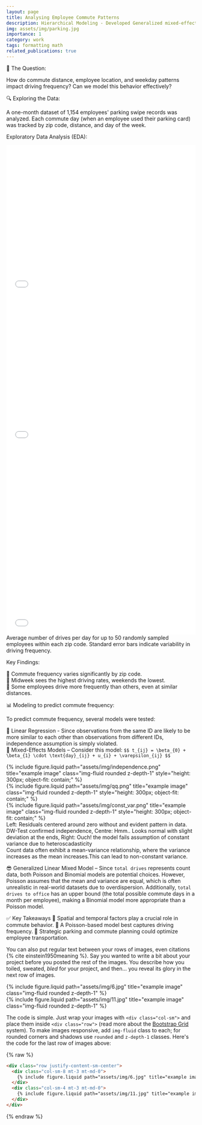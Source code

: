 ```yaml
---
layout: page
title: Analysing Employee Commute Patterns
description: Hierarchical Modeling - Developed Generalized mixed-effects models with time correlated random effects and compared the results using BIC.
img: assets/img/parking.jpg
importance: 1
category: work
tags: formatting math
related_publications: true
---
```


🚗 The Question:

How do commute distance, employee location, and weekday patterns impact driving frequency? Can we model this behavior effectively?

🔍 Exploring the Data:

A one-month dataset of 1,154 employees' parking swipe records was analyzed. Each commute day (when an employee used their parking card) was tracked by zip code, distance, and day of the week.

Exploratory Data Analysis (EDA):

<div class="row">
    <div class="col-sm mt-3 mt-md-0">
        <iframe src="/assets/html/zip_chart.html" title="Interactive Zip Code Chart" class="img-fluid rounded z-depth-1" style="width:100%; height:400px; border:none;"></iframe>
    </div>
    <div class="col-sm mt-3 mt-md-0">
        <iframe src="/assets/html/day_chart.html" title="Interactive day Code Chart" class="img-fluid rounded z-depth-1" style="width:100%; height:400px; border:none;"></iframe>
    </div>
</div>

<div class="row">
    <div class="col-sm mt-3 mt-md-0">
        <iframe src="/assets/html/driv_pat.html" title="Interactive Driving Pattern Chart" class="img-fluid rounded z-depth-1" style="width:100%; height:500px; border:none;"></iframe>
    </div>
</div>
<div class="caption">
    Average number of drives per day for up to 50 randomly sampled employees within each zip code. Standard error bars indicate variability in driving frequency.
</div>

Key Findings:

📌 Commute frequency varies significantly by zip code.<br>
📌 Midweek sees the highest driving rates, weekends the lowest.<br>
📌 Some employees drive more frequently than others, even at similar distances.


📊 Modeling to predict commute frequency:

To predict commute frequency, several models were tested:

🤔 Linear Regression - Since observations from the same ID are likely to be more similar to each other than observations from different IDs, independence assumption is simply violated.<br>
🤔 Mixed-Effects Models – Consider this model: 
`$$
t_{ij} = \beta_{0} + \beta_{1} \cdot \text{day}_{ij} + u_{i} + \varepsilon_{ij}
$$`
<div class="row">
    <div class="col-sm mt-3 mt-md-0">
        {% include figure.liquid path="assets/img/independence.png" title="example image" class="img-fluid rounded z-depth-1" style="height: 300px; object-fit: contain;" %}
    </div>
    <div class="col-sm mt-3 mt-md-0">
        {% include figure.liquid path="assets/img/qq.png" title="example image" class="img-fluid rounded z-depth-1" style="height: 300px; object-fit: contain;" %}
    </div>
    <div class="col-sm mt-3 mt-md-0">
        {% include figure.liquid path="assets/img/const_var.png" title="example image" class="img-fluid rounded z-depth-1" style="height: 300px; object-fit: contain;" %}
    </div>
</div>
<div class="caption">
    Left: Residuals centered around zero without and evident pattern in data. DW-Test confirmed independence, Centre: Hmm.. Looks normal with slight deviation at the ends, Right: Ouch! the model fails assumption of constant variance due to heteroscadasticity
</div>
Count data often exhibit a mean-variance relationship, where the variance increases as the mean increases.This can lead to non-constant variance.

😎 Generalized Linear Mixed Model – Since `total drives` represents count data, both Poisson and Binomial models are potential choices. However, Poisson assumes that the mean and variance are equal, which is often unrealistic in real-world datasets due to overdispersion. Additionally, `total drives to office` has an upper bound (the total possible commute days in a month per employee), making a Binomial model more appropriate than a Poisson model.


✅ Key Takeaways
🚀 Spatial and temporal factors play a crucial role in commute behavior.
🚀 A Poisson-based model best captures driving frequency.
🚀 Strategic parking and commute planning could optimize employee transportation.




You can also put regular text between your rows of images, even citations {% cite einstein1950meaning %}.
Say you wanted to write a bit about your project before you posted the rest of the images.
You describe how you toiled, sweated, _bled_ for your project, and then... you reveal its glory in the next row of images.

<div class="row justify-content-sm-center">
    <div class="col-sm-8 mt-3 mt-md-0">
        {% include figure.liquid path="assets/img/6.jpg" title="example image" class="img-fluid rounded z-depth-1" %}
    </div>
    <div class="col-sm-4 mt-3 mt-md-0">
        {% include figure.liquid path="assets/img/11.jpg" title="example image" class="img-fluid rounded z-depth-1" %}
    </div>
</div>


The code is simple.
Just wrap your images with `<div class="col-sm">` and place them inside `<div class="row">` (read more about the <a href="https://getbootstrap.com/docs/4.4/layout/grid/">Bootstrap Grid</a> system).
To make images responsive, add `img-fluid` class to each; for rounded corners and shadows use `rounded` and `z-depth-1` classes.
Here's the code for the last row of images above:

{% raw %}

```html
<div class="row justify-content-sm-center">
  <div class="col-sm-8 mt-3 mt-md-0">
    {% include figure.liquid path="assets/img/6.jpg" title="example image" class="img-fluid rounded z-depth-1" %}
  </div>
  <div class="col-sm-4 mt-3 mt-md-0">
    {% include figure.liquid path="assets/img/11.jpg" title="example image" class="img-fluid rounded z-depth-1" %}
  </div>
</div>
```

{% endraw %}
